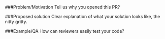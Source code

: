 ###Problem/Motivation
Tell us why you opened this PR?

###Proposed solution
Clear explanation of what your solution looks like, the nitty gritty. 

###Example/QA
How can reviewers easily test your code?
